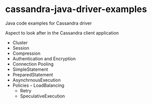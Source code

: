 # cassandra-java-driver-examples
Java code examples for Cassandra driver 

Aspect to look after in the Cassandra client application 

- Cluster
- Session
- Compression
- Authentication and Encryption
- Connection Pooling
- SimpleStatement
- PreparedStatement
- AsynchrnousExecution
- Policies 
  – LoadBalancing
  - Retry
  - SpeculativeExecution


